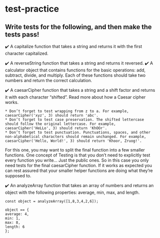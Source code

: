 # test-practice

## Write tests for the following, and then make the tests pass!

:heavy_check_mark: A capitalize function that takes a string and returns it with the first character capitalized.

:heavy_check_mark: A reverseString function that takes a string and returns it reversed.
:heavy_check_mark: A calculator object that contains functions for the basic operations: add, subtract, divide, and multiply. Each of these functions should take two numbers and return the correct calculation.

:heavy_check_mark: A caesarCipher function that takes a string and a shift factor and returns it with each character “shifted”. Read more about how a Caesar cipher works.

    * Don’t forget to test wrapping from z to a. For example, caesarCipher('xyz', 3) should return 'abc'.
    * Don’t forget to test case preservation. The shifted lettercase should follow the original lettercase. For example, caesarCipher('HeLLo', 3) should return 'KhOOr'.
    * Don’t forget to test punctuation. Punctuations, spaces, and other non-alphabetical characters should remain unchanged. For example, caesarCipher('Hello, World!', 3) should return 'Khoor, Zruog!'.

For this one, you may want to split the final function into a few smaller functions. One concept of Testing is that you don’t need to explicitly test every function you write… Just the public ones. So in this case you only need tests for the final caesarCipher function. If it works as expected you can rest assured that your smaller helper functions are doing what they’re supposed to.

:heavy_check_mark: An analyzeArray function that takes an array of numbers and returns an object with the following properties: average, min, max, and length.

```
const object = analyzeArray([1,8,3,4,2,6]);

object == {
average: 4,
min: 1,
max: 8,
length: 6
};
```
